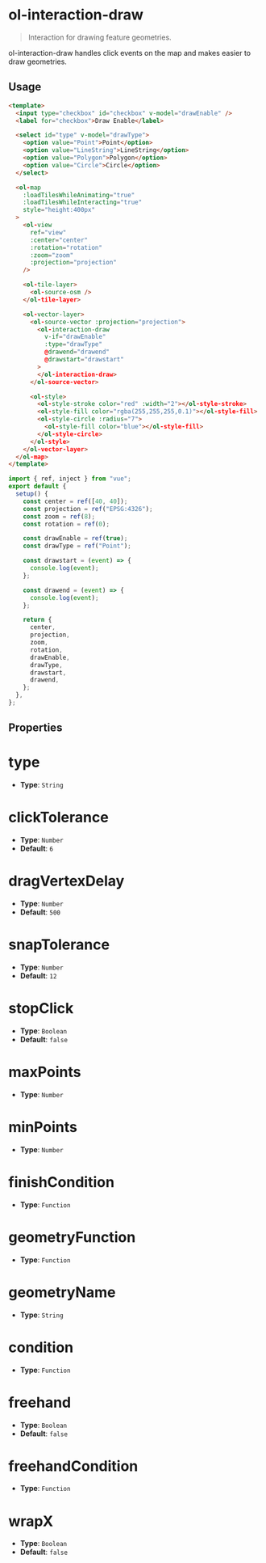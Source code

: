 # ol-interaction-draw

> Interaction for drawing feature geometries.

ol-interaction-draw handles click events on the map and makes easier to draw geometries.

<script setup>
import DrawDemo from "@demos/DrawDemo.vue"
</script>

<ClientOnly>
<DrawDemo/>
</ClientOnly>

## Usage

```html
<template>
  <input type="checkbox" id="checkbox" v-model="drawEnable" />
  <label for="checkbox">Draw Enable</label>

  <select id="type" v-model="drawType">
    <option value="Point">Point</option>
    <option value="LineString">LineString</option>
    <option value="Polygon">Polygon</option>
    <option value="Circle">Circle</option>
  </select>

  <ol-map
    :loadTilesWhileAnimating="true"
    :loadTilesWhileInteracting="true"
    style="height:400px"
  >
    <ol-view
      ref="view"
      :center="center"
      :rotation="rotation"
      :zoom="zoom"
      :projection="projection"
    />

    <ol-tile-layer>
      <ol-source-osm />
    </ol-tile-layer>

    <ol-vector-layer>
      <ol-source-vector :projection="projection">
        <ol-interaction-draw
          v-if="drawEnable"
          :type="drawType"
          @drawend="drawend"
          @drawstart="drawstart"
        >
        </ol-interaction-draw>
      </ol-source-vector>

      <ol-style>
        <ol-style-stroke color="red" :width="2"></ol-style-stroke>
        <ol-style-fill color="rgba(255,255,255,0.1)"></ol-style-fill>
        <ol-style-circle :radius="7">
          <ol-style-fill color="blue"></ol-style-fill>
        </ol-style-circle>
      </ol-style>
    </ol-vector-layer>
  </ol-map>
</template>
```

```js
import { ref, inject } from "vue";
export default {
  setup() {
    const center = ref([40, 40]);
    const projection = ref("EPSG:4326");
    const zoom = ref(8);
    const rotation = ref(0);

    const drawEnable = ref(true);
    const drawType = ref("Point");

    const drawstart = (event) => {
      console.log(event);
    };

    const drawend = (event) => {
      console.log(event);
    };

    return {
      center,
      projection,
      zoom,
      rotation,
      drawEnable,
      drawType,
      drawstart,
      drawend,
    };
  },
};
```

## Properties

# type

- **Type**: `String`

# clickTolerance

- **Type**: `Number`
- **Default**: `6`

# dragVertexDelay

- **Type**: `Number`
- **Default**: `500`

# snapTolerance

- **Type**: `Number`
- **Default**: `12`

# stopClick

- **Type**: `Boolean`
- **Default**: `false`

# maxPoints

- **Type**: `Number`

# minPoints

- **Type**: `Number`

# finishCondition

- **Type**: `Function`

# geometryFunction

- **Type**: `Function`

# geometryName

- **Type**: `String`

# condition

- **Type**: `Function`

# freehand

- **Type**: `Boolean`
- **Default**: `false`

# freehandCondition

- **Type**: `Function`

# wrapX

- **Type**: `Boolean`
- **Default**: `false`
